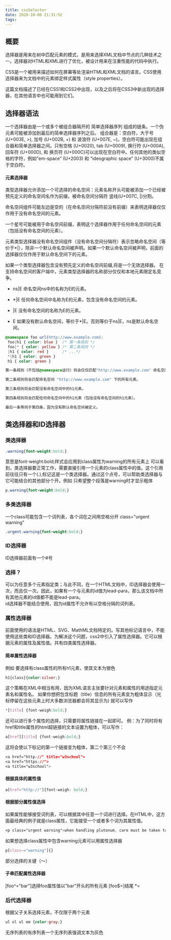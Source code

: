 ```yaml
---
title: cssSelector
date: 2020-10-06 21:31:52
tags:
---
```

## 概要
选择器是用来在树中匹配元素的模式，是用来选择XML文档中节点的几种技术之一。选择器对HTML和XML进行了优化，被设计用来在注重性能的代码中执行。

CSS是一个被用来描述如何在屏幕等处渲染HTML和XML文档的语言。CSS使用选择器来为文档中的元素绑定样式属性（style properties）。

这篇文档描述了已经在CSS1和CSS2中出现，以及之后将在CSS3中新出现的选择器，在其他语言中也可能用到它们。
## 选择器语法
一个选择器由是一个或多个被组合器隔开的 简单选择器序列 组成的链条。一个伪元素可能被添加到最后的简单选择器序列之后。
组合器是：空白符，大于号 (U+003E, >), 加号 (U+002B, +) 和 波浪符 (U+007E, ~)。空白符可能出现在组合器和简单选择器之间。只有空格 (U+0020), tab (U+0009), 换行符 (U+000A), 回车符 (U+000D), 和 换页符 (U+000C)可以出现在空白符中。任何其他的类似空格的字符，例如”em-space” (U+2003) 和 “ideographic space” (U+3000)不属于空白符。
#### 元素选择器
类型选择器允许添加一个可选择的命名空间：元素名称开头可能被添加一个已经被预先定义的命名空间名作为前缀，被命名空间分隔符 竖线(U+007C, |)分割。

命名空间组件可能左边是空的（在命名空间分隔符前没有前缀）来表明选择器仅仅作用于没有命名空间的元素。

一个星号可能被用于命名空间前缀，表明这个选择器作用于任何命名空间的元素（包括没有命名空间的元素）。

元素类型选择器没有命名空间组件（没有命名空间分隔符）表示忽略命名空间（等价于*|），除非一个默认命名空间被声明。如果一个默认命名空间被声明，前面的选择器仅仅作用于默认命名空间下的元素。

如果一个类型选择器包含没有预先定义的命名空间前缀,将是一个无效选择器。
在支持命名空间的客户端中，元素类型选择器的名称部分仅仅和本地元素限定名竞争。
* ns|E 命名空间ns中的名称为E的元素。

* *|E 任何命名空间中名称为E的元素，包含没有命名空间的元素。

* |E 没有命名空间的名称为E的元素。

* E 如果没有默认命名空间，等价于*|E。否则等价于ns|E，ns是默认命名空间。
```css
@namespace foo url(http://www.example.com);
 foo|h1 { color: blue }  /* 第一条规则 */
 foo|* { color: yellow } /* 第二条规则 */
 |h1 { color: red }      /* ...*/
 *|h1 { color: green }
 h1 { color: green }

第一条规则（不包括@namespace这行）将会仅仅匹配"http://www.example.com" 命名空间下的h1元素。

第二条规则将会匹配命名空间 "http://www.example.com" 下的所有元素。

第三条规则将会匹配没有命名空间中的h1元素。

第四条规则将会匹配任何命名空间中的h1元素（包括没有命名空间的h1元素）。

最后一条等同于第四条，因为没有默认命名空间被定义。
```
## 类选择器和ID选择器
### 类选择器
```css
.warning{font-weight:bold;}
```
意思是font-weight:bold;样式会应用到class属性为warning的所有元素上
可以看到，类选择器要正常工作，需要直接引用一个元素的class属性中的值。这个引用前往往只有一个(.),标记这是一个类选择器。通过这个点号，可以帮助类选择器与它可能结合的其他部分个开。例如 只希望整个段落是warning时才显示粗体
```css
p.warning{font-weight:bold;}
```
### 多类选择器
一个class可能包含一个词列表，各个词在之间用空格分开
class="urgent warning"
```css
.urgent.warning{font-weight:bold;}
```
### ID选择器
ID选择器前面有一个#号
### 选择？
可以为任意多个元素指定类；与此不同，在一个HTML文档中，ID选择器会使用一次，而且仅一次。因此，如果有一个与元素的id值为lead-para，那么该文档中所有其他元素的id值都不能是lead-para。  
id选择器不能结合使用，因为id属性不允许有以空格分隔的词列表。  
### 属性选择器
前面使用的语法是HTML、SVG、MathML文档特定的。写其他标记语言中，不能使用这些类和ID选择器。为解决这个问题，css2中引入了属性选择器。它可以根据元素的属性及属性值。共有四类属性选择器。
#### 简单属性选择器
例如 要选择有class属性的所有h1元素，使其文本为银色
```css
h1{class}{color:silver;}
```
这个策略在XML中相当有用，因为XML语言主张要针对元素和属性的用途指定元素名和属性名。
如果你想把包含标题（title）信息的所有元素变为粗体显示（光标停留在这些元素上时大多数浏览器都会将其显示为)
就可以写作
```css
*[title] {font-weigh:bold;}
```
还可以进行多个属性的选择，只需要将属性链接在一起即可。
例：为了同时将有href和title属性的html超链接的文本设置为粗体，可以写作：
```css
a[href][title] {font-weigh:bold;}
```
这将会使以下标记的第一个链接变为粗体，第二个第三个不会
```css
<a href="http://" title="w3school">
<a href="https://">
<a title="w3school">
```
#### 根据具体的属性值
```css
a[href="http://"]{font-weigh: bold;}
```
####  根据部分属性值选择
如果属性能够接受词列表，可以根据其中任意一个词进行选择。在HTML中，这方面最经典的例子就是class属性，它能接受一个或者多个词为其属性值。
```css
<p class="urgent warning">when handling plutonum, care must be taken to avoid the formation of a critical mass.</p>
```
如果想选择class属性中包含warning元素可以用属性选择器
```css
p[class~="warning"]{}
```
部分选择的关键（～）
#### 子串匹配属性选择器
[foo^="bar"]选择foo属性值以"bar"开头的所有元素
[foo$=]结尾
*=
### 后代选择器
根据父子关系选择元素，不仅限于两个元素
```css
ul ol ul em {color:gray;}
```
无序列表的有序列表一个无序列表强调文本为灰色
